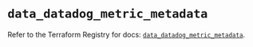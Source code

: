 # `data_datadog_metric_metadata`

Refer to the Terraform Registry for docs: [`data_datadog_metric_metadata`](https://registry.terraform.io/providers/datadog/datadog/3.71.0/docs/data-sources/metric_metadata).
